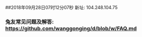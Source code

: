 ##2018年09月28日07时12分07秒 新址: 104.248.104.75
### 兔友常见问题及解答: https://github.com/wanggonging/d/blob/w/FAQ.md
